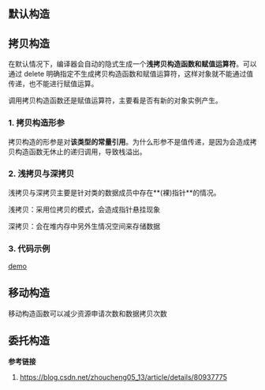 ## 默认构造

## 拷贝构造

在默认情况下，编译器会自动的隐式生成一个**浅拷贝构造函数和赋值运算符**。可以通过 delete 明确指定不生成拷贝构造函数和赋值运算符，这样对象就不能通过值传递，也不能进行赋值运算。

调用拷贝构造函数还是赋值运算符，主要看是否有新的对象实例产生。

### 1. 拷贝构造形参

拷贝构造的形参是对**该类型的常量引用**。为什么形参不是值传递，是因为会造成拷贝构造函数无休止的递归调用，导致栈溢出。

### 2. 浅拷贝与深拷贝

浅拷贝与深拷贝主要是针对类的数据成员中存在**(裸)指针**的情况。

浅拷贝：采用位拷贝的模式，会造成指针悬挂现象

深拷贝：会在堆内存中另外生情况空间来存储数据

### 3. 代码示例

[demo](code/move.cc)

## 移动构造

移动构造函数可以减少资源申请次数和数据拷贝次数

## 委托构造



**参考链接**

1. https://blog.csdn.net/zhoucheng05_13/article/details/80937775
